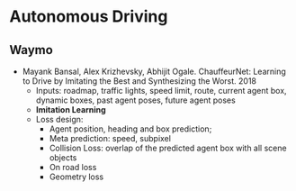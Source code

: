 # Autonomous Driving

## Waymo
- Mayank Bansal, Alex Krizhevsky, Abhijit Ogale. ChauffeurNet: Learning to Drive by Imitating the Best and Synthesizing the Worst. 2018
	- Inputs: roadmap, traffic lights, speed limit, route, current agent box, dynamic boxes, past agent poses, future agent poses
	- **Imitation Learning**
	- Loss design:
		- Agent position, heading and box prediction;
		- Meta prediction: speed, subpixel
		- Collision Loss: overlap of the predicted agent box with all scene objects
		- On road loss
		- Geometry loss
